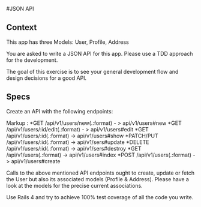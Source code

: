 #JSON API

## Context

This app has three Models: User, Profile, Address

You are asked to write a JSON API for this app. Please use a TDD approach for the development.

The goal of this exercise is to see your general development flow and design decisions for a good API.

## Specs

Create an API with the following endpoints:

Markup :
*GET          /api/v1/users/new(.:format) - > api/v1/users#new
*GET          /api/v1/users/:id/edit(.:format) - > api/v1/users#edit
*GET          /api/v1/users/:id(.:format) -> api/v1/users#show
*PATCH/PUT    /api/v1/users/:id(.:format) -> api/v1/sers#update
*DELETE       /api/v1/users/:id(.:format)  -> api/v1/sers#destroy
*GET          /api/v1/users(.:format) -> api/v1/users#index
*POST         /api/v1/users(.:format) -> api/v1/users#create


Calls to the above mentioned API endpoints ought to create, update or fetch the User but also its associated models (Profile & Address). Please have a look at the models for the precise current associations.

Use Rails 4 and try to achieve 100% test coverage of all the code you write.

